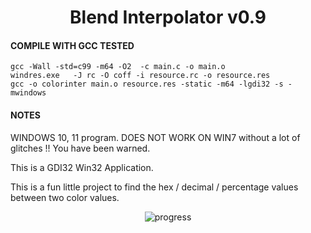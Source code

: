 <div align="middle">

# Blend Interpolator v0.9

</div>


#### COMPILE WITH GCC TESTED

    gcc -Wall -std=c99 -m64 -O2  -c main.c -o main.o
    windres.exe   -J rc -O coff -i resource.rc -o resource.res
    gcc -o colorinter main.o resource.res -static -m64 -lgdi32 -s -mwindows

#### NOTES

WINDOWS 10, 11 program. DOES NOT WORK ON WIN7 without a lot of glitches !! You have been warned.

This is a GDI32 Win32 Application.

This is a fun little project to find the hex / decimal / percentage values between two color values.

<div align="middle">

![progress](image.png "progress")

</div>
